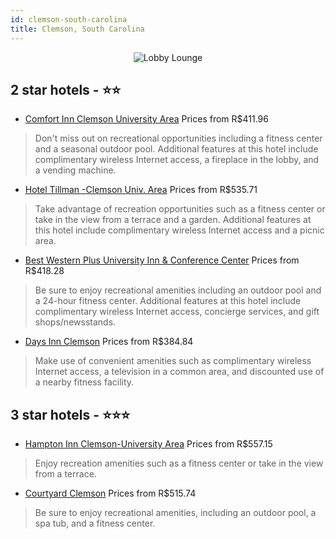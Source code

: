 ```yaml
---
id: clemson-south-carolina
title: Clemson, South Carolina
---
```


<center><img src="https://i.travelapi.com/hotels/1000000/20000/19100/19019/ee232e84_z.jpg" alt="Lobby Lounge" /></center>


##  2 star hotels - ⭐️⭐️

-    [Comfort Inn Clemson University Area](https://us.hurb.com/hotels/clemson/comfort-inn-clemson-university-area-JNP-JP018952?cmp=18055) Prices from R$411.96
   > Don't miss out on recreational opportunities including a fitness center and a seasonal outdoor pool. Additional features at this hotel include complimentary wireless Internet access, a fireplace in the lobby, and a vending machine.
-    [Hotel Tillman -Clemson Univ. Area](https://us.hurb.com/hotels/clemson/hotel-tillman-clemson-univ-area-JNP-JP104641?cmp=18055) Prices from R$535.71
   > Take advantage of recreation opportunities such as a fitness center or take in the view from a terrace and a garden. Additional features at this hotel include complimentary wireless Internet access and a picnic area.
-    [Best Western Plus University Inn & Conference Center](https://us.hurb.com/hotels/clemson/best-western-plus-university-inn-conference-center-JNP-JP443656?cmp=18055) Prices from R$418.28
   > Be sure to enjoy recreational amenities including an outdoor pool and a 24-hour fitness center. Additional features at this hotel include complimentary wireless Internet access, concierge services, and gift shops/newsstands.
-    [Days Inn Clemson](https://us.hurb.com/hotels/clemson/days-inn-clemson-JNP-JP531496?cmp=18055) Prices from R$384.84
   > Make use of convenient amenities such as complimentary wireless Internet access, a television in a common area, and discounted use of a nearby fitness facility.

##  3 star hotels - ⭐️⭐️⭐️

-    [Hampton Inn Clemson-University Area](https://us.hurb.com/hotels/clemson/hampton-inn-clemson-university-area-JNP-JP018930?cmp=18055) Prices from R$557.15
   > Enjoy recreation amenities such as a fitness center or take in the view from a terrace.
-    [Courtyard Clemson](https://us.hurb.com/hotels/clemson/courtyard-clemson-JNP-JP971720?cmp=18055) Prices from R$515.74
   > Be sure to enjoy recreational amenities, including an outdoor pool, a spa tub, and a fitness center.
